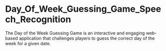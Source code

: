 # Day_Of_Week_Guessing_Game_Speech_Recognition
 The Day of the Week Guessing Game is an interactive and engaging web-based application that challenges players to guess the correct day of the week for a given date.
